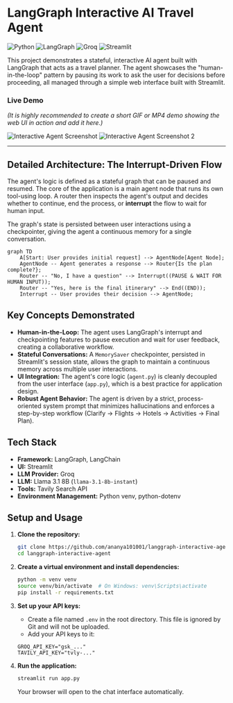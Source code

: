 # LangGraph Interactive AI Travel Agent

![Python](https://img.shields.io/badge/Python-3.11-3776AB?style=for-the-badge&logo=python)
![LangGraph](https://img.shields.io/badge/LangChain-LangGraph-f29f05?style=for-the-badge)
![Groq](https://img.shields.io/badge/Groq-Llama_3-FF6E00?style=for-the-badge)
![Streamlit](https://img.shields.io/badge/Streamlit-FF4B4B?style=for-the-badge&logo=streamlit)

This project demonstrates a stateful, interactive AI agent built with LangGraph that acts as a travel planner. The agent showcases the "human-in-the-loop" pattern by pausing its work to ask the user for decisions before proceeding, all managed through a simple web interface built with Streamlit.

### Live Demo
*(It is highly recommended to create a short GIF or MP4 demo showing the web UI in action and add it here.)*

![Interactive Agent Screenshot](Screenshot%202025-09-18%20at%2010.51.30%E2%80%AFAM.png)
![Interactive Agent Screenshot 2](Screenshot%202025-09-18%20at%2010.51.08%E2%80%AFAM.png)

---

## Detailed Architecture: The Interrupt-Driven Flow

The agent's logic is defined as a stateful graph that can be paused and resumed. The core of the application is a main agent node that runs its own tool-using loop. A router then inspects the agent's output and decides whether to continue, end the process, or **interrupt** the flow to wait for human input.

The graph's state is persisted between user interactions using a checkpointer, giving the agent a continuous memory for a single conversation.

```mermaid
graph TD
    A[Start: User provides initial request] --> AgentNode[Agent Node];
    AgentNode -- Agent generates a response --> Router{Is the plan complete?};
    Router -- "No, I have a question" --> Interrupt((PAUSE & WAIT FOR HUMAN INPUT));
    Router -- "Yes, here is the final itinerary" --> End((END));
    Interrupt -- User provides their decision --> AgentNode;

```

 
## Key Concepts Demonstrated
*   **Human-in-the-Loop:** The agent uses LangGraph's interrupt and checkpointing features to pause execution and wait for user feedback, creating a collaborative workflow.
*   **Stateful Conversations:** A `MemorySaver` checkpointer, persisted in Streamlit's session state, allows the graph to maintain a continuous memory across multiple user interactions.
*   **UI Integration:** The agent's core logic (`agent.py`) is cleanly decoupled from the user interface (`app.py`), which is a best practice for application design.
*   **Robust Agent Behavior:** The agent is driven by a strict, process-oriented system prompt that minimizes hallucinations and enforces a step-by-step workflow (Clarify -> Flights -> Hotels -> Activities -> Final Plan).

## Tech Stack
*   **Framework:** LangGraph, LangChain
*   **UI:** Streamlit
*   **LLM Provider:** Groq
*   **LLM:** Llama 3.1 8B (`llama-3.1-8b-instant`)
*   **Tools:** Tavily Search API
*   **Environment Management:** Python venv, python-dotenv

## Setup and Usage

1.  **Clone the repository:**
    ```bash
    git clone https://github.com/ananya101001/langgraph-interactive-agent.git
    cd langgraph-interactive-agent
    ```

2.  **Create a virtual environment and install dependencies:**
    ```bash
    python -m venv venv
    source venv/bin/activate  # On Windows: venv\Scripts\activate
    pip install -r requirements.txt
    ```

3.  **Set up your API keys:**
    *   Create a file named `.env` in the root directory. This file is ignored by Git and will not be uploaded.
    *   Add your API keys to it:
    ```
    GROQ_API_KEY="gsk_..."
    TAVILY_API_KEY="tvly-..."
    ```

4.  **Run the application:**
    ```bash
    streamlit run app.py
    ```
    Your browser will open to the chat interface automatically.
